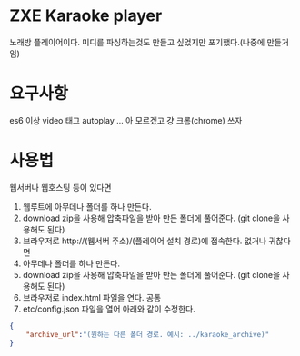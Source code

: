 # ZXE Karaoke player
노래방 플레이어이다.
미디를 파싱하는것도 만들고 싶었지만 포기했다.(나중에 만들거임)
# 요구사항
es6 이상
video 태그 autoplay
... 아 모르겠고 걍 크롬(chrome) 쓰자
# 사용법
웹서버나 웹호스팅 등이 있다면
1. 웹루트에 아무데나 폴더를 하나 만든다.
2. download zip을 사용해 압축파일을 받아 만든 폴더에 풀어준다.
   (git clone을 사용해도 된다)
3. 브라우저로 http://(웹서버 주소)/(플레이어 설치 경로)에 접속한다.
없거나 귀찮다면
1. 아무데나 폴더를 하나 만든다.
2. download zip을 사용해 압축파일을 받아 만든 폴더에 풀어준다.
   (git clone을 사용해도 된다)
3. 브라우저로 index.html 파일을 연다.
공통
4. etc/config.json 파일을 열어 아래와 같이 수정한다.
```json
{
    "archive_url":"(원하는 다른 폴더 경로. 예시: ../karaoke_archive)"
}
```
